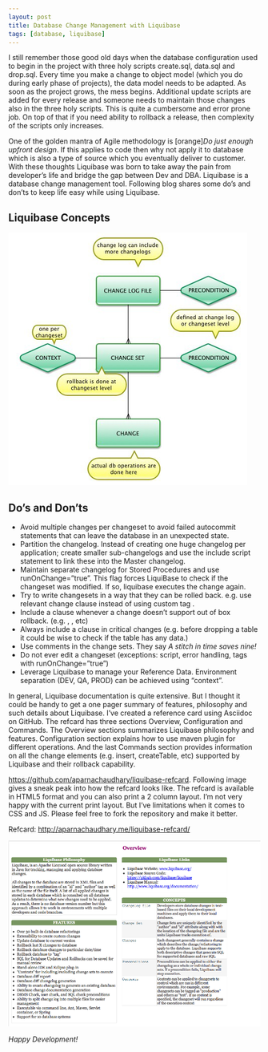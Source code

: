 ```yaml
---
layout: post
title: Database Change Management with Liquibase
tags: [database, liquibase]
---
```


I still remember those good old days when the database configuration used to begin in the project with three holy scripts create.sql, data.sql and drop.sql. Every time you make a change to object model (which you do during early phase of projects), the data model needs to be adapted. As soon as the project grows, the mess begins. Additional update scripts are added for every release and someone needs to maintain those changes also in the three holy scripts. This is quite a cumbersome and error prone job. On top of that if you need ability to rollback a release, then complexity of the scripts only increases.

One of the golden mantra of Agile methodology is [orange]*Do just enough upfront design*. If this applies to code then why not apply it to database which is also a type of source which you eventually deliver to customer. With these thoughts Liquibase was born to take away the pain from developer’s life and bridge the gap between Dev and DBA. Liquibase is a database change management tool. Following blog shares some do’s and don’ts to keep life easy while using Liquibase.

## Liquibase Concepts

![](/img/Liquibase.jpg)

## Do’s and Don’ts

* Avoid multiple changes per changeset to avoid failed autocommit statements that can leave the database in an unexpected state.
* Partition the changelog. Instead of creating one huge changelog per application; create smaller sub-changelogs and use the include script statement to link these into the Master changelog.
* Maintain separate changelog for Stored Procedures and use runOnChange=”true”. This flag forces LiquiBase to check if the changeset was modified. If so, liquibase executes the change again.
* Try to write changesets in a way that they can be rolled back. e.g. use relevant change clause instead of using custom <sql> tag .
* Include a <rollback> clause whenever a change doesn’t support out of box rollback. (e.g. <sql>, <insert>, etc)
* Always include a <preconditions> clause in critical changes (e.g. before dropping a table it could be wise to check if the table has any data.)
* Use comments in the change sets. They say *A stitch in time saves nine!*
* Do not ever edit a changeset (exceptions: script, error handling, <sql> tags with runOnChange=”true”)
* Leverage Liquibase to manage your Reference Data. Environment separation (DEV, QA, PROD) can be achieved using “context”.


In general, Liquibase documentation is quite extensive. But I thought it could be handy to get a one pager summary of features, philosophy and such details about Liquibase. I’ve created a reference card using Asciidoc on GitHub. The refcard has three sections Overview, Configuration and Commands. The Overview sections summarizes Liquibase philosophy and features. Configuration section explains how to use maven plugin for different operations. And the last Commands section provides information on all the change elements (e.g. insert, createTable, etc) supported by Liquibase and their rollback capability.

https://github.com/aparnachaudhary/liquibase-refcard. Following image gives a sneak peak into how the refcard looks like. The refcard is available in HTML5 format and you can also print a 2 column layout. I’m not very happy with the current print layout. But I’ve limitations when it comes to CSS and JS. Please feel free to fork the repository and make it better.

Refcard: http://aparnachaudhary.me/liquibase-refcard/


![](/img/Liquibase-Overview.png)


*Happy Development!*

